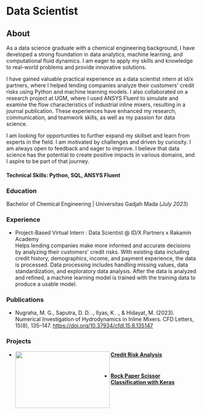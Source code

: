 # Data Scientist

## About
As a data science graduate with a chemical engineering background, I have developed a strong foundation in data analytics, machine learning, and computational fluid dynamics. I am eager to apply my skills and knowledge to real-world problems and provide innovative solutions.

I have gained valuable practical experience as a data scientist intern at id/x partners, where I helped lending companies analyze their customers' credit risks using Python and machine learning models. I also collaborated on a research project at UGM, where I used ANSYS Fluent to simulate and examine the flow characteristics of industrial inline mixers, resulting in a journal publication. These experiences have enhanced my research, communication, and teamwork skills, as well as my passion for data science.

I am looking for opportunities to further expand my skillset and learn from experts in the field. I am motivated by challenges and driven by curiosity. I am always open to feedback and eager to improve. I believe that data science has the potential to create positive impacts in various domains, and I aspire to be part of that journey.

#### Technical Skills: Python, SQL, ANSYS Fluent

### Education
Bachelor of Chemical Engineering | Universitas Gadjah Mada (_July 2023_)

### Experience
* Project-Based Virtual Intern : Data Scientist @ ID/X Partners x Rakamin Academy\
Helps lending companies make more informed and accurate decisions by analyzing their customers' credit risks. With existing data including credit history, demographics, income, and payment experience, the data is processed. Data processing includes handling missing values, data standardization, and exploratory data analysis. After the data is analyzed and refined, a machine learning model is trained with the training data to produce a usable model.

### Publications
- Nugraha, M. G., Saputra, D. D. ., Ilyas, K. ., & Hidayat, M. (2023). Numerical Investigation of Hydrodynamics in Inline Mixers. CFD Letters, 15(8), 135–147. https://doi.org/10.37934/cfdl.15.8.135147

### Projects
* <img align="left" width="250" height="150" src="https://github.com/khairul746/portfolio/blob/main/Images/CreditRisk.jpg"> **[Credit Risk Analysis](https://www.kaggle.com/code/khairullahilyas/credit-risk-analysis-from-real-life-scenario)**
#
* **[Rock Paper Scissor Classification with Keras](https://github.com/khairul746/portfolio/blob/main/Rock_Paper_Scissor_Classification.ipynb)**


